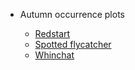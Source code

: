 <!-- docs/_sidebar.md -->

- Autumn occurrence plots

    - [Redstart](/Species_plots/redstart.md)
    - [Spotted flycatcher](/Species_plots/spotted_flycatcher.md)
    - [Whinchat](/Species_plots/whinchat.md)
